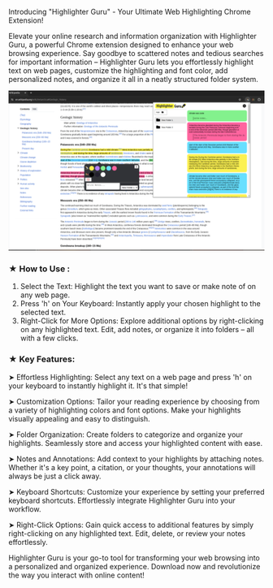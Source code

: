 Introducing "Highlighter Guru" - Your Ultimate Web Highlighting Chrome Extension!

Elevate your online research and information organization with Highlighter Guru, a powerful Chrome extension designed to enhance your web browsing experience. Say goodbye to scattered notes and tedious searches for important information – Highlighter Guru lets you effortlessly highlight text on web pages, customize the highlighting and font color, add personalized notes, and organize it all in a neatly structured folder system.

![alt text](screenshot.png)

### ★ How to Use :

1. Select the Text: Highlight the text you want to save or make note of on any web page.
2. Press 'h' on Your Keyboard: Instantly apply your chosen highlight to the selected text.
3. Right-Click for More Options: Explore additional options by right-clicking on any highlighted text. Edit, add notes, or organize it into folders – all with a few clicks.

### ★ Key Features:

➤ Effortless Highlighting: Select any text on a web page and press 'h' on your keyboard to instantly highlight it. It's that simple!

➤ Customization Options: Tailor your reading experience by choosing from a variety of highlighting colors and font options. Make your highlights visually appealing and easy to distinguish.

➤ Folder Organization: Create folders to categorize and organize your highlights. Seamlessly store and access your highlighted content with ease.

➤ Notes and Annotations: Add context to your highlights by attaching notes. Whether it's a key point, a citation, or your thoughts, your annotations will always be just a click away.

➤ Keyboard Shortcuts: Customize your experience by setting your preferred keyboard shortcuts. Effortlessly integrate Highlighter Guru into your workflow.

➤ Right-Click Options: Gain quick access to additional features by simply right-clicking on any highlighted text. Edit, delete, or review your notes effortlessly.

Highlighter Guru is your go-to tool for transforming your web browsing into a personalized and organized experience. Download now and revolutionize the way you interact with online content!
